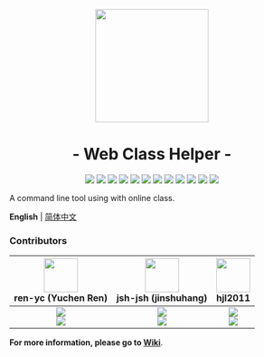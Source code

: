 <p align="center">
<img src="https://ren-yc.github.io/assets/ClassTools/WCH.png" width="200">
</p>

<h1 align="center">- Web Class Helper -</h1>

<p align="center">
<img src="https://img.shields.io/github/license/class-tools/Web-Class-Helper.svg">
<img src="https://isitmaintained.com/badge/open/class-tools/Web-Class-Helper.svg">
<img src="https://isitmaintained.com/badge/resolution/class-tools/Web-Class-Helper.svg">
<img src="https://github.com/class-tools/Web-Class-Helper/actions/workflows/build.yml/badge.svg">
<img src="https://github.com/class-tools/Web-Class-Helper/actions/workflows/clangformat.yml/badge.svg">
<img src="https://github.com/class-tools/Web-Class-Helper/actions/workflows/codecov.yml/badge.svg">
<img src="https://github.com/class-tools/Web-Class-Helper/actions/workflows/codeql.yml/badge.svg">
<img src="https://github.com/class-tools/Web-Class-Helper/actions/workflows/gitmsg.yml/badge.svg">
<img src="https://codecov.io/gh/class-tools/Web-Class-Helper/branch/master/graph/badge.svg?token=VaaOrygZkX">
<img src="https://img.shields.io/github/v/release/class-tools/Web-Class-Helper.svg?logo=iCloud">
<img src="https://img.shields.io/github/downloads/class-tools/Web-Class-Helper/total?label=GitHub%20Downloads">
<img src="https://img.shields.io/badge/support-Windows%208%20%2F%208.1%20%2F%2010%20%2F%2011-blue?logo=Windows">
</p>

A command line tool using with online class.

**English** | [简体中文](./README.zh-CN.md)

### Contributors

| <img src="https://avatars.githubusercontent.com/u/53416099?v=4" width="60px"></br> ren-yc (Yuchen Ren) | <img src="https://avatars.githubusercontent.com/u/68993466?v=4" width="60px"></br> jsh-jsh (jinshuhang) | <img src="https://avatars.githubusercontent.com/u/100132650?v=4" width="60px"></br> hjl2011 |
| :---: | :---: | :---: |
| ![](https://shields.io/badge/Maintainer-green?logo=visual-studio-code&style=for-the-badge)<br>![](https://shields.io/badge/BugTester-yellow?logo=open-bug-bounty&style=for-the-badge) | ![](https://shields.io/badge/Creator-green?logo=visual-studio-code&style=for-the-badge)<br>![](https://shields.io/badge/BugTester-yellow?logo=open-bug-bounty&style=for-the-badge) | ![](https://shields.io/badge/Coding-green?logo=visual-studio-code&style=for-the-badge)<br>![](https://shields.io/badge/BugTester-yellow?logo=open-bug-bounty&style=for-the-badge) |

**For more information, please go to [Wiki](https://github.com/class-tools/Web-Class-Helper/wiki)**.